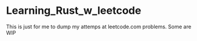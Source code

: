 # Learning_Rust_w_leetcode

This is just for me to dump my attemps at leetcode.com problems. Some are WIP

